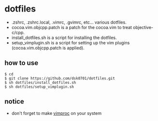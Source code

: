 dotfiles
========

- .zshrc, .zshrc.local, .vimrc, .gvimrc, etc... various dotfiles.
- cocoa.vim.objcpp.patch is a patch for the cocoa.vim to treat objective-c/cpp.
- install_dotfiles.sh is a script for installing the dotfiles.
- setup_vimplugin.sh is a script for setting up the vim plugins (cocoa.vim.objcpp.patch is applied).

how to use
--------

    $ cd
    $ git clone https://github.com/dsk0701/dotfiles.git
    $ sh dotfiles/install_dotfiles.sh
    $ sh dotfiles/setup_vimplugin.sh

notice
--------

- don't forget to make [vimproc](https://github.com/Shougo/vimproc) on your system

